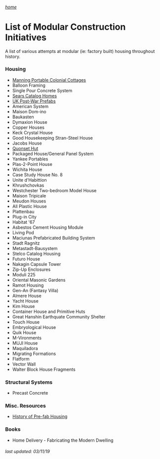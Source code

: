 ###### [home](/index.html)
# List of Modular Construction Initiatives

A list of various attempts at modular (ie: factory built) housing throughout history.

### Housing

- [Manning Portable Colonial Cottages](/modular/manning.html)
- Balloon Framing
- Single Pour Concrete System
- [Sears Catalog Homes](/modular/sears.html)
- [UK Post-War Prefabs](/ukprefab.html)
- American System
- Maison Dom-ino
- Baukasten
- Dymaxion House
- Copper Houses
- Keck Crystal House
- Good Housekeeping Stran-Steel House
- Jacobs House
- [Quonset Hut](/quonset.html)
- Packaged House/General Panel System
- Yankee Portables
- Plas-2-Point House
- Wichita House
- Case Study House No. 8
- Unite d'Habittion
- Khrushchovkas
- Westchester Two-bedroom Model House
- Maison Tripicale
- Meudon Houses
- All Plastic House
- Plattenbau
- Plug-in City
- Habitat '67
- Asbestos Cement Housing Module
- Living Pod
- Maciunas Prefabricated Building System
- Stadt Ragnitz
- Metastadt-Bausystem
- Stelco Catalog Housing
- Futuro House
- Nakagin Capsule Tower
- Zip-Up Enclosures
- Moduli 225
- Oriental Masonic Gardens
- Ramot Housing
- Gen-An (Fantasy Villa)
- Almere House
- Yacht House
- Kim House
- Container House and Primitive Huts
- Great Hanshin Earthquate Community Shelter
- Touch House
- Embryological House
- Quik House
- M-Vironments
- MUJI House
- Maquiladora
- Migrating Formations
- Flatform
- Vector Wall
- Walter Block House Fragments

### Structural Systems

- Precast Concrete

### Misc. Resources

- [History of Pre-fab Housing](href="http://quonset-hut.blogspot.com/p/pre-fabricated-housing.html)

### Books

- Home Delivery - Fabricating the Modern Dwelling

###### *last updated: 03/11/19*